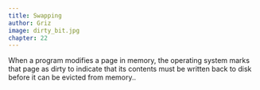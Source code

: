 ```yaml
---
title: Swapping 
author: Griz
image: dirty_bit.jpg
chapter: 22
---
```

When a program modifies a page in memory, the operating system marks that page as dirty to indicate that its contents must be written back to disk before it can be evicted from memory..